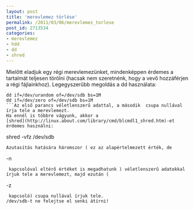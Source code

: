 ```yaml
---
layout: post
title: 'merevlemez törlése'
permalink: /2011/03/06/merevlemez_torlese
post_id: 2713534
categories: 
- merevlemez
- hdd
- dd
- shred
---
```


Mielőtt eladjuk egy régi merevlemezünket, mindenképpen érdemes a  tartalmát teljesen törölni (hacsak nem szeretnénk, hogy a vevő  hozzáférjen a régi fájlainkhoz). 
Legegyszerűbb megoldás a dd használata: 
```
dd if=/dev/urandom of=/dev/sdb bs=1M 
dd if=/dev/zero of=/dev/sdb bs=1M
```Az első parancs véletlenszerű adattal, a második  csupa nullával írja tele a merevlemezt.  
Ha ennél is többre vágyunk, akkor a 
[shred](http://linux.about.com/library/cmd/blcmdl1_shred.htm)-et érdemes használni: 
```
shred -vfz /dev/sdb
``` 
Azutasítás hatására háromszor ( ez az alapértelmezett érték, de 
```
-n
```
 kapcsolóval eltérő értéket is megadhatunk ) véletlenszerű adatokkal írjuk tele a merevlemezt, majd ezután (
```
-z
```
 kapcsoló) csupa nullával írjuk tele. 
/dev/sdb-t ne felejtse el senki átírni! 